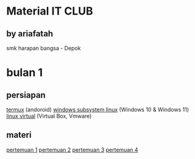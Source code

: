 # Material IT CLUB
## by ariafatah

smk harapan bangsa - Depok

# bulan 1
## persiapan
[termux](./alat/termux.md) (andoroid)
[windows subsystem linux](./alat/wsl.md) (Windows 10 & Windows 11)
[linux virtual](./alat/vm.md)  (Virtual Box, Vmware)

## materi
[pertemuan 1](./P1/readme.md)
[pertemuan 2](./p2/readme.md)
[pertemuan 3](./p3/readme.md)
[pertemuan 4](./p4/readme.md)